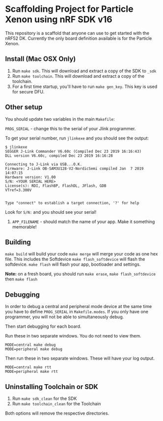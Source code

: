 # Scaffolding Project for Particle Xenon using nRF SDK v16

This repository is a scaffold that anyone can use to get started with the nRF52 DK.
Currently the only board definition available is for the Particle Xenon.

## Install (Mac OSX Only)

1. Run `make sdk`. This will download and extract a copy of the SDK to `_sdk`
1. Run `make toolchain`. This will download and extract a copy of the toolchain.
1. For a first time startup, you'll have to run `make gen_key`. This key is used for secure DFU.

## Other setup

You should update two variables in the main `Makefile`:

`PROG_SERIAL` - change this to the serial of your Jlink programmer.

To get your serial number, run `jlinkexe` and you should see the output:

```
$ jlinkexe
SEGGER J-Link Commander V6.60c (Compiled Dec 23 2019 16:16:43)
DLL version V6.60c, compiled Dec 23 2019 16:16:28

Connecting to J-Link via USB...O.K.
Firmware: J-Link OB-SAM3U128-V2-NordicSemi compiled Jan  7 2019 14:07:15
Hardware version: V1.00
S/N: <YOUR SERIAL HERE>
License(s): RDI, FlashBP, FlashDL, JFlash, GDB
VTref=3.300V


Type "connect" to establish a target connection, '?' for help
```

Look for `S/N:` and you should see your serial!


1. `APP_FILENAME` - should match the name of your app. Make it something memorable!

## Building

`make build` will build your code
`make merge` will merge your code as one hex file. This includes the Softdevice
`make flash_softdevice` will flash the softdevice.
`make flash` will flash your app, bootloader and settings.

**Note:** on a fresh board, you should run `make erase`, `make flash_softdevice` then `make flash`

## Debugging

In order to debug a central and peripheral mode device at the same time you have to define `PROG_SERIAL` in `Makefile.modes`.
If you only have one programmer, you will not be able to simultaneously debug.

Then start debugging for each board.

Run these in two separate windows. You do not need to view them.

```
MODE=central make debug
MODE=peripheral make debug
```

Then run these in two separate windows. These will have your log output.

```
MODE=central make rtt
MODE=peripheral make rtt
```

## Uninstalling Toolchain or SDK

1. Run `make sdk_clean` for the SDK
1. Run `make toolchain_clean` for the Toolchain

Both options will remove the respective directories.